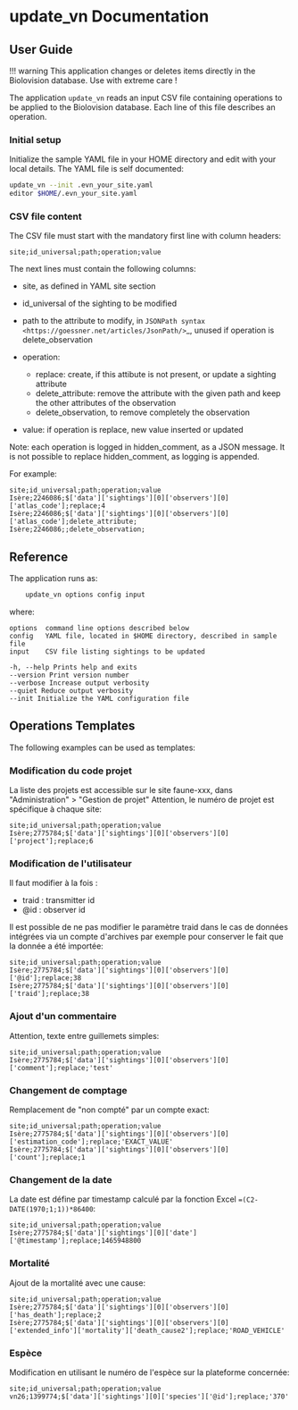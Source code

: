 # update_vn Documentation

## User Guide

!!! warning
    This application changes or deletes items directly in the Biolovision
    database. Use with extreme care !

The application `update_vn` reads an input CSV file containing operations
to be applied to the Biolovision database. Each line of this file describes
an operation.

### Initial setup

Initialize the sample YAML file in your HOME directory and edit with
your local details. The YAML file is self documented:

```bash
update_vn --init .evn_your_site.yaml
editor $HOME/.evn_your_site.yaml
```

### CSV file content

The CSV file must start with the mandatory first line with column headers:

```
site;id_universal;path;operation;value
```

The next lines must contain the following columns:

- site, as defined in YAML site section
- id_universal of the sighting to be modified
- path to the attribute to modify, in `JSONPath syntax <https://goessner.net/articles/JsonPath/>`\_,
  unused if operation is delete_observation
- operation:

  - replace: create, if this attibute is not present, or update a sighting
    attribute
  - delete_attribute: remove the attribute with the given path and keep the
    other attributes of the observation
  - delete_observation, to remove completely the observation

- value: if operation is replace, new value inserted or updated

Note: each operation is logged in hidden_comment, as a JSON message.
It is not possible to replace hidden_comment, as logging is appended.

For example:
```
site;id_universal;path;operation;value
Isère;2246086;$['data']['sightings'][0]['observers'][0]['atlas_code'];replace;4
Isère;2246086;$['data']['sightings'][0]['observers'][0]['atlas_code'];delete_attribute;
Isère;2246086;;delete_observation;
```

## Reference

The application runs as:

```bash
    update_vn options config input
```

where:

    options  command line options described below
    config   YAML file, located in $HOME directory, described in sample file
    input    CSV file listing sightings to be updated

    -h, --help Prints help and exits
    --version Print version number
    --verbose Increase output verbosity
    --quiet Reduce output verbosity
    --init Initialize the YAML configuration file

## Operations Templates

The following examples can be used as templates:

### Modification du code projet
La liste des projets est accessible sur le site faune-xxx, dans "Administration" > "Gestion de projet"
Attention, le numéro de projet est spécifique à chaque site:
```
site;id_universal;path;operation;value
Isère;2775784;$['data']['sightings'][0]['observers'][0]['project'];replace;6
```

### Modification de l'utilisateur
Il faut modifier à la fois :

- traid : transmitter id
- @id : observer id

Il est possible de ne pas modifier le paramètre traid dans le cas de données intégrées
via un compte d'archives par exemple pour conserver le fait que la donnée a été importée:
```
site;id_universal;path;operation;value
Isère;2775784;$['data']['sightings'][0]['observers'][0]['@id'];replace;38
Isère;2775784;$['data']['sightings'][0]['observers'][0]['traid'];replace;38
```

### Ajout d'un commentaire
Attention, texte entre guillemets simples:
```
site;id_universal;path;operation;value
Isère;2775784;$['data']['sightings'][0]['observers'][0]['comment'];replace;'test'
```

### Changement de comptage
Remplacement de "non compté" par un compte exact:
```
site;id_universal;path;operation;value
Isère;2775784;$['data']['sightings'][0]['observers'][0]['estimation_code'];replace;'EXACT_VALUE'
Isère;2775784;$['data']['sightings'][0]['observers'][0]['count'];replace;1
```

### Changement de la date
La date est défine par timestamp calculé par la fonction Excel `=(C2-DATE(1970;1;1))*86400`:
```
site;id_universal;path;operation;value
Isère;2775784;$['data']['sightings'][0]['date']['@timestamp'];replace;1465948800
```

### Mortalité
Ajout de la mortalité avec une cause:
```
site;id_universal;path;operation;value
Isère;2775784;$['data']['sightings'][0]['observers'][0]['has_death'];replace;2
Isère;2775784;$['data']['sightings'][0]['observers'][0]['extended_info']['mortality']['death_cause2'];replace;'ROAD_VEHICLE'
```

### Espèce
Modification en utilisant le numéro de l'espèce sur la plateforme concernée:
```
site;id_universal;path;operation;value
vn26;1399774;$['data']['sightings'][0]['species']['@id'];replace;'370'
```
